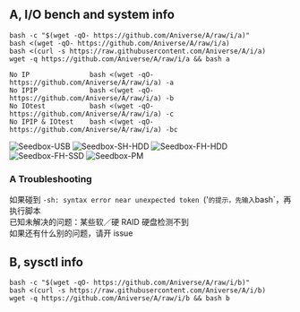 
## A, I/O bench and system info

```
bash -c "$(wget -qO- https://github.com/Aniverse/A/raw/i/a)"
bash <(wget -qO- https://github.com/Aniverse/A/raw/i/a)
bash <(curl -s https://raw.githubusercontent.com/Aniverse/A/i/a)
wget -q https://github.com/Aniverse/A/raw/i/a && bash a
```

```
No IP               bash <(wget -qO- https://github.com/Aniverse/A/raw/i/a) -a
No IPIP             bash <(wget -qO- https://github.com/Aniverse/A/raw/i/a) -b
No IOtest           bash <(wget -qO- https://github.com/Aniverse/A/raw/i/a) -c
No IPIP & IOtest    bash <(wget -qO- https://github.com/Aniverse/A/raw/i/a) -bc
```

![Seedbox-USB](https://github.com/Aniverse/A/raw/i/pictures/Seedbox-USB.png)
![Seedbox-SH-HDD](https://github.com/Aniverse/A/raw/i/pictures/Seedbox-SH-HDD.png)
![Seedbox-FH-HDD](https://github.com/Aniverse/A/raw/i/pictures/Seedbox-FH-HDD.png)
![Seedbox-FH-SSD](https://github.com/Aniverse/A/raw/i/pictures/Seedbox-FH-SSD.png)
![Seedbox-PM](https://github.com/Aniverse/A/raw/i/pictures/Seedbox-PM.png)



### A Troubleshooting

如果碰到 `-sh: syntax error near unexpected token `('` 的提示，先输入 `bash`，再执行脚本  
已知未解决的问题：某些软／硬 RAID 硬盘检测不到  
如果还有什么别的问题，请开 issue  


## B, sysctl info

```
bash -c "$(wget -qO- https://github.com/Aniverse/A/raw/i/b)"
bash <(curl -s https://raw.githubusercontent.com/Aniverse/A/i/b)
wget -q https://github.com/Aniverse/A/raw/i/b && bash b
```

